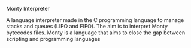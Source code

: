 Monty Interpreter

A language interpreter made in the C programming language to manage stacks and queues (LIFO and FIFO). The aim is to interpret Monty bytecodes files. Monty is a language that aims to close the gap between scripting and programming languages
